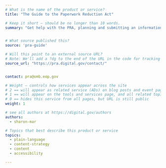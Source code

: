 ```yaml
---
# What is the name of the product or service?
title: "The Guide to the Paperwork Reduction Act"

# Keep it short — should be no longer than 10 words.
summary: "Get help with the PRA, planning and submitting an information request, and finding your agencies agency’s PRA contact."


# What source published this?
source: 'pra-guide'

# Will this point to an external source URL?
# Note: We'll add a ?dg to the end of the URL in the code for tracking purposes
source_url: "https://pra.digital.gov/contact/"


contact: pra@omb.eop.gov

# Weight — controls how services appear across the site
# 2 == will appear as related service (ADs) on blog posts and event pages
# 1 == will appear on the tools and services page, and all related topic pages
# 0 == hides this service from all pages, but URL is still public
weight: 1

# see all authors at https://digital.gov/authors
authors:
  - sharon-mar

# Topics that best describe this product or service
topics:
  - plain-language
  - content-strategy
  - content
  - accessibility

---
```

